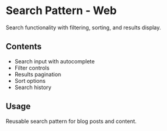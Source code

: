 # Search Pattern - Web

Search functionality with filtering, sorting, and results display.

## Contents
- Search input with autocomplete
- Filter controls
- Results pagination
- Sort options
- Search history

## Usage
Reusable search pattern for blog posts and content.